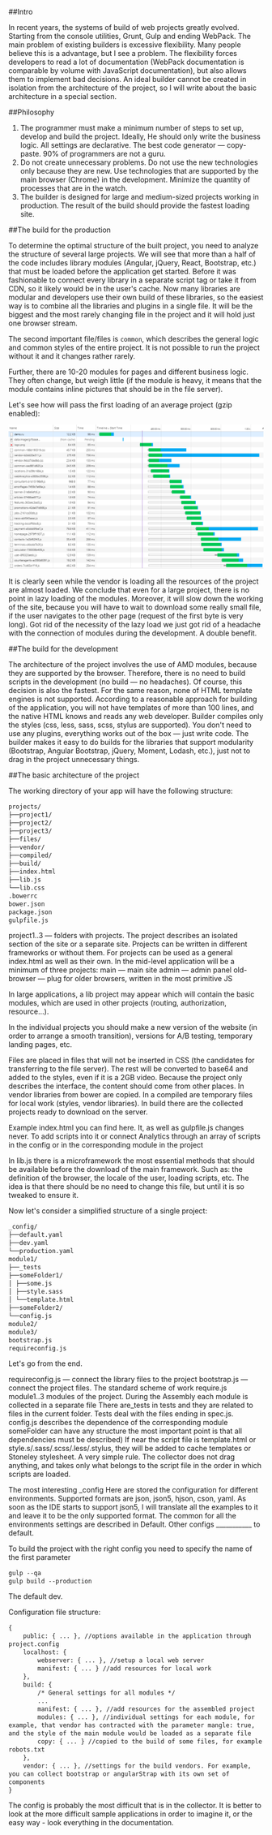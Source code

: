 ##Intro

In recent years, the systems of build of web projects greatly evolved. Starting from the console utilities, Grunt, Gulp and ending WebPack.
The main problem of existing builders is excessive flexibility. Many people believe this is a advantage, but I see a problem.
The flexibility forces developers to read a lot of documentation (WebPack documentation is comparable by volume with JavaScript documentation), but also allows them to implement bad decisions.
An ideal builder cannot be created in isolation from the architecture of the project, so I will write about the basic architecture in a special section.


##Philosophy

1. The programmer must make a minimum number of steps to set up, develop and build the project.
   Ideally, He should only write the business logic. All settings are declarative.
   The best code generator — copy-paste. 90% of programmers are not a guru.
2. Do not create unnecessary problems. Do not use the new technologies only because they are new.
   Use technologies that are supported by the main browser (Chrome) in the development.
   Minimize the quantity of processes that are in the watch.
3. The builder is designed for large and medium-sized projects working in production.
   The result of the build should provide the fastest loading site.
 

##The build for the production
 
To determine the optimal structure of the built project, you need to analyze the structure of several large projects.
We will see that more than a half of the code includes library modules (Angular, jQuery, React, Bootstrap, etc.) that must be loaded before the application get started.
Before it was fashionable to connect every library in a separate script tag or take it from CDN, so it likely would be in the user's cache.
Now many libraries are modular and developers use their own build of these libraries, so the easiest way is to combine all the libraries and plugins in a single file.
It will be the biggest and the most rarely changing file in the project and it will hold just one browser stream.

The second important file/files is `common`, which describes the general logic and common styles of the entire project.
It is not possible to run the project without it and it changes rather rarely.
 
Further, there are 10-20 modules for pages and different business logic.
They often change, but weigh little (if the module is heavy, it means that the module contains inline pictures that should be in the file server).

Let's see how will pass the first loading of an average project (gzip enabled):

![network](https://raw.githubusercontent.com/tamtakoe/node-arjs-builder/master/docs/assets/network.png)

It is clearly seen while the vendor is loading all the resources of the project are almost loaded.
We conclude that even for a large project, there is no point in lazy loading of the modules.
Moreover, it will slow down the working of the site, because you will have to wait to download some really small file, if the user navigates to the other page (request of the first byte is very long).
Got rid of the necessity of the lazy load we just got rid of a headache with the connection of modules during the development. A double benefit. 
 
 
##The build for the development
 
The architecture of the project involves the use of AMD modules, because they are supported by the browser. Therefore, there is no need to build scripts in the development (no build — no headaches).
Of course, this decision is also the fastest. For the same reason, none of HTML template engines is not supported.
According to a reasonable approach for building of the application, you will not have templates of more than 100 lines, and the native HTML knows and reads any web developer.
Builder compiles only the styles (css, less, sass, scss, stylus are supported). You don't need to use any plugins, everything works out of the box — just write code.
The builder makes it easy to do builds for the libraries that support modularity (Bootstrap, Angular Bootstrap, jQuery, Moment, Lodash, etc.), just not to drag in the project unnecessary things.


##The basic architecture of the project

The working directory of your app will have the following structure: 

```
projects/
├──project1/ 
├──project2/ 
├──project3/ 
├──files/ 
├──vendor/ 
├──compiled/ 
├──build/ 
├──index.html 
├──lib.js 
└──lib.css 
.bowerrc 
bower.json 
package.json 
gulpfile.js 
```

project1..3 — folders with projects. The project describes an isolated section of the site or a separate site.
Projects can be written in different frameworks or without them. For projects can be used as a general index.html as well as their own.
In the mid-level application will be a minimum of three projects:
main — main site
admin — admin panel
old-browser — plug for older browsers, written in the most primitive JS
 
In large applications, a lib project may appear which will contain the basic modules, which are used in other projects (routing, authorization, resource...). 
 
In the individual projects you should make a new version of the website (in order to arrange a smooth transition), versions for A/B testing, temporary landing pages, etc.
 
Files are placed in files that will not be inserted in CSS (the candidates for transferring to the file server). The rest will be converted to base64 and added to the styles, even if it is a 2GB video. Because the project only describes the interface, the content should come from other places. 
In vendor libraries from bower are copied. 
In a compiled are temporary files for local work (styles, vendor libraries). 
In build there are the collected projects ready to download on the server. 
 
Example index.html you can find here. It, as well as gulpfile.js changes never. To add scripts into it or connect Analytics through an array of scripts in the config or in the corresponding module in the project 
 
In lib.js there is a microframework the most essential methods that should be available before the download of the main framework. Such as: the definition of the browser, the locale of the user, loading scripts, etc. The idea is that there should be no need to change this file, but until it is so tweaked to ensure it. 
 
Now let's consider a simplified structure of a single project: 

```
_config/
├──default.yaml 
├──dev.yaml 
└──production.yaml 
module1/ 
├──_tests 
├──someFolder1/ 
│ ├──some.js 
│ ├──style.sass 
│ └──template.html 
├──someFolder2/ 
└──config.js 
module2/ 
module3/ 
bootstrap.js 
requireconfig.js 
```

Let's go from the end. 
 
requireconfig.js — connect the library files to the project 
bootstrap.js — connect the project files. The standard scheme of work require.js 
module1..3 modules of the project. During the Assembly each module is collected in a separate file 
There are_tests in tests and they are related to files in the current folder. Tests deal with the files ending in spec.js. 
config.js describes the dependence of the corresponding module 
someFolder can have any structure  the most important point is that all dependencies must be described) 
If near the script file is template.html or style.s/.sass/.scss/.less/.stylus, they will be added to cache templates or Stoneley stylesheet. A very simple rule. The collector does not drag anything, and takes only what belongs to the script file in the order in which scripts are loaded. 
 
The most interesting _config 
Here are stored the configuration for different environments. Supported formats are json, json5, hjson, cson, yaml. As soon as the IDE starts to support json5, I will translate all the examples to it and leave it to be the only supported format. The common for all the environments settings are described in Default. Other configs ___________ to default. 
 
To build the project with the right config you need to specify the name of the first parameter

```
gulp --qa 
gulp build --production 
```

The default dev.
 
Configuration file structure:

```
{ 
    public: { ... }, //options available in the application through project.config
    localhost: {
        webserver: { ... }, //setup a local web server
        manifest: { ... } //add resources for local work
    },
    build: {
        /* General settings for all modules */
        ...
        manifest: { ... }, //add resources for the assembled project
        modules: { ... }, //individual settings for each module, for example, that vendor has contracted with the parameter mangle: true, and the style of the main module would be loaded as a separate file
        copy: { ... } //copied to the build of some files, for example robots.txt
    },
    vendor: { ... }, //settings for the build vendors. For example, you can collect bootstrap or angularStrap with its own set of components
} 
```

The config is probably the most difficult that is in the collector. It is better to look at the more difficult sample applications in order to imagine it, or the easy way - look everything in the documentation.